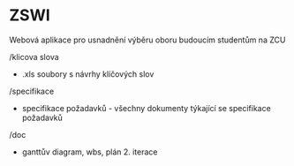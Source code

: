 # ZSWI
Webová aplikace pro usnadnění výběru oboru budoucím studentům na ZCU

/klicova slova
   - .xls soubory s návrhy klíčových slov
   
/specifikace
   - specifikace požadavků - všechny dokumenty týkající se specifikace požadavků

/doc
   - ganttův diagram, wbs, plán 2. iterace
